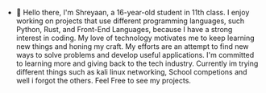 - 👋 Hello there, I'm Shreyaan, a 16-year-old student in 11th class. I enjoy working on projects that use different programming languages, such Python, Rust, and Front-End Languages, because I have a strong interest in coding. My love of technology motivates me to keep learning new things and honing my craft. My efforts are an attempt to find new ways to solve problems and develop useful applications. I'm committed to learning more and giving back to the tech industry. Currently im trying different things such as kali linux networking, School competions and well i forgot the others. Feel Free to see my projects.
